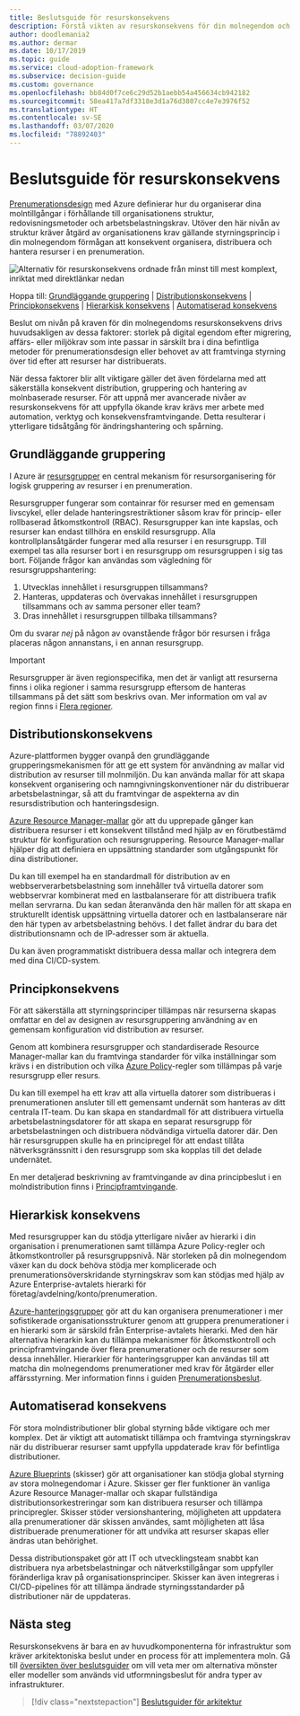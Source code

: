 ```yaml
---
title: Beslutsguide för resurskonsekvens
description: Förstå vikten av resurskonsekvens för din molnegendom och de faktorer som ligger bakom krav för resurskonsekvens.
author: doodlemania2
ms.author: dermar
ms.date: 10/17/2019
ms.topic: guide
ms.service: cloud-adoption-framework
ms.subservice: decision-guide
ms.custom: governance
ms.openlocfilehash: bb84d0f7ce6c29d52b1aebb54a456634cb942182
ms.sourcegitcommit: 58ea417a7df3318e3d1a76d3807cc4e7e3976f52
ms.translationtype: HT
ms.contentlocale: sv-SE
ms.lasthandoff: 03/07/2020
ms.locfileid: "78892403"
---
```

# <a name="resource-consistency-decision-guide"></a>Beslutsguide för resurskonsekvens

[Prenumerationsdesign](../subscriptions/index.md) med Azure definierar hur du organiserar dina molntillgångar i förhållande till organisationens struktur, redovisningsmetoder och arbetsbelastningskrav. Utöver den här nivån av struktur kräver åtgärd av organisationens krav gällande styrningsprincip i din molnegendom förmågan att konsekvent organisera, distribuera och hantera resurser i en prenumeration.

![Alternativ för resurskonsekvens ordnade från minst till mest komplext, inriktat med direktlänkar nedan](../../_images/decision-guides/decision-guide-resource-consistency.png)

Hoppa till: [Grundläggande gruppering](#basic-grouping) | [Distributionskonsekvens](#deployment-consistency) | [Principkonsekvens](#policy-consistency) | [Hierarkisk konsekvens](#hierarchical-consistency) | [Automatiserad konsekvens](#automated-consistency)

Beslut om nivån på kraven för din molnegendoms resurskonsekvens drivs huvudsakligen av dessa faktorer: storlek på digital egendom efter migrering, affärs- eller miljökrav som inte passar in särskilt bra i dina befintliga metoder för prenumerationsdesign eller behovet av att framtvinga styrning över tid efter att resurser har distribuerats.

När dessa faktorer blir allt viktigare gäller det även fördelarna med att säkerställa konsekvent distribution, gruppering och hantering av molnbaserade resurser. För att uppnå mer avancerade nivåer av resurskonsekvens för att uppfylla ökande krav krävs mer arbete med automation, verktyg och konsekvensframtvingande. Detta resulterar i ytterligare tidsåtgång för ändringshantering och spårning.

## <a name="basic-grouping"></a>Grundläggande gruppering

I Azure är [resursgrupper](https://docs.microsoft.com/azure/azure-resource-manager/resource-group-overview#resource-groups) en central mekanism för resursorganisering för logisk gruppering av resurser i en prenumeration.

Resursgrupper fungerar som containrar för resurser med en gemensam livscykel, eller delade hanteringsrestriktioner såsom krav för princip- eller rollbaserad åtkomstkontroll (RBAC). Resursgrupper kan inte kapslas, och resurser kan endast tillhöra en enskild resursgrupp. Alla kontrollplansåtgärder fungerar med alla resurser i en resursgrupp. Till exempel tas alla resurser bort i en resursgrupp om resursgruppen i sig tas bort. Följande frågor kan användas som vägledning för resursgruppshantering:

1. Utvecklas innehållet i resursgruppen tillsammans?
1. Hanteras, uppdateras och övervakas innehållet i resursgruppen tillsammans och av samma personer eller team?
1. Dras innehållet i resursgruppen tillbaka tillsammans?

Om du svarar _nej_ på någon av ovanstående frågor bör resursen i fråga placeras någon annanstans, i en annan resursgrupp.

> [!IMPORTANT]
> Resursgrupper är även regionspecifika, men det är vanligt att resurserna finns i olika regioner i samma resursgrupp eftersom de hanteras tillsammans på det sätt som beskrivs ovan. Mer information om val av region finns i [Flera regioner](../../migrate/azure-best-practices/multiple-regions.md).

## <a name="deployment-consistency"></a>Distributionskonsekvens

Azure-plattformen bygger ovanpå den grundläggande grupperingsmekanismen för att ge ett system för användning av mallar vid distribution av resurser till molnmiljön. Du kan använda mallar för att skapa konsekvent organisering och namngivningskonventioner när du distribuerar arbetsbelastningar, så att du framtvingar de aspekterna av din resursdistribution och hanteringsdesign.

[Azure Resource Manager-mallar](https://docs.microsoft.com/azure/azure-resource-manager/template-deployment-overview) gör att du upprepade gånger kan distribuera resurser i ett konsekvent tillstånd med hjälp av en förutbestämd struktur för konfiguration och resursgruppering. Resource Manager-mallar hjälper dig att definiera en uppsättning standarder som utgångspunkt för dina distributioner.

Du kan till exempel ha en standardmall för distribution av en webbserverarbetsbelastning som innehåller två virtuella datorer som webbservrar kombinerat med en lastbalanserare för att distribuera trafik mellan servrarna. Du kan sedan återanvända den här mallen för att skapa en strukturellt identisk uppsättning virtuella datorer och en lastbalanserare när den här typen av arbetsbelastning behövs. I det fallet ändrar du bara det distributionsnamn och de IP-adresser som är aktuella.

Du kan även programmatiskt distribuera dessa mallar och integrera dem med dina CI/CD-system.

## <a name="policy-consistency"></a>Principkonsekvens

För att säkerställa att styrningsprinciper tillämpas när resurserna skapas omfattar en del av designen av resursgruppering användning av en gemensam konfiguration vid distribution av resurser.

Genom att kombinera resursgrupper och standardiserade Resource Manager-mallar kan du framtvinga standarder för vilka inställningar som krävs i en distribution och vilka [Azure Policy](https://docs.microsoft.com/azure/governance/policy/overview)-regler som tillämpas på varje resursgrupp eller resurs.

Du kan till exempel ha ett krav att alla virtuella datorer som distribueras i prenumerationen ansluter till ett gemensamt undernät som hanteras av ditt centrala IT-team. Du kan skapa en standardmall för att distribuera virtuella arbetsbelastningsdatorer för att skapa en separat resursgrupp för arbetsbelastningen och distribuera nödvändiga virtuella datorer där. Den här resursgruppen skulle ha en principregel för att endast tillåta nätverksgränssnitt i den resursgrupp som ska kopplas till det delade undernätet.

En mer detaljerad beskrivning av framtvingande av dina principbeslut i en molndistribution finns i [Principframtvingande](../policy-enforcement/index.md).

## <a name="hierarchical-consistency"></a>Hierarkisk konsekvens

Med resursgrupper kan du stödja ytterligare nivåer av hierarki i din organisation i prenumerationen samt tillämpa Azure Policy-regler och åtkomstkontroller på resursgruppsnivå. När storleken på din molnegendom växer kan du dock behöva stödja mer komplicerade och prenumerationsöverskridande styrningskrav som kan stödjas med hjälp av Azure Enterprise-avtalets hierarki för företag/avdelning/konto/prenumeration.

[Azure-hanteringsgrupper](https://docs.microsoft.com/azure/governance/management-groups) gör att du kan organisera prenumerationer i mer sofistikerade organisationsstrukturer genom att gruppera prenumerationer i en hierarki som är särskild från Enterprise-avtalets hierarki. Med den här alternativa hierarkin kan du tillämpa mekanismer för åtkomstkontroll och principframtvingande över flera prenumerationer och de resurser som dessa innehåller. Hierarkier för hanteringsgrupper kan användas till att matcha din molnegendoms prenumerationer med krav för åtgärder eller affärsstyrning. Mer information finns i guiden [Prenumerationsbeslut](../subscriptions/index.md).

## <a name="automated-consistency"></a>Automatiserad konsekvens

För stora molndistributioner blir global styrning både viktigare och mer komplex. Det är viktigt att automatiskt tillämpa och framtvinga styrningskrav när du distribuerar resurser samt uppfylla uppdaterade krav för befintliga distributioner.

[Azure Blueprints](https://docs.microsoft.com/azure/governance/blueprints/overview) (skisser) gör att organisationer kan stödja global styrning av stora molnegendomar i Azure. Skisser ger fler funktioner än vanliga Azure Resource Manager-mallar och skapar fullständiga distributionsorkestreringar som kan distribuera resurser och tillämpa principregler. Skisser stöder versionshantering, möjligheten att uppdatera alla prenumerationer där skissen användes, samt möjligheten att låsa distribuerade prenumerationer för att undvika att resurser skapas eller ändras utan behörighet.

Dessa distributionspaket gör att IT och utvecklingsteam snabbt kan distribuera nya arbetsbelastningar och nätverkstillgångar som uppfyller föränderliga krav på organisationsprinciper. Skisser kan även integreras i CI/CD-pipelines för att tillämpa ändrade styrningsstandarder på distributioner när de uppdateras.

## <a name="next-steps"></a>Nästa steg

Resurskonsekvens är bara en av huvudkomponenterna för infrastruktur som kräver arkitektoniska beslut under en process för att implementera moln. Gå till [översikten över beslutsguider](../index.md) om vill veta mer om alternativa mönster eller modeller som används vid utformningsbeslut för andra typer av infrastrukturer.

> [!div class="nextstepaction"]
> [Beslutsguider för arkitektur](../index.md)
